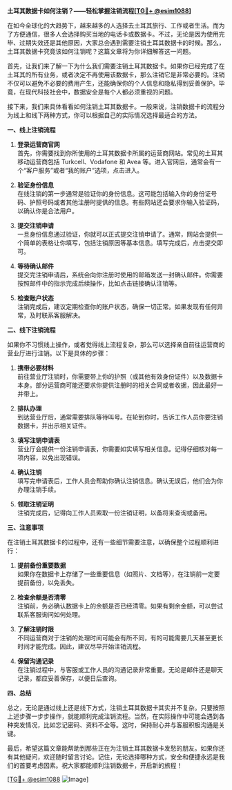 **土耳其数据卡如何注销？——轻松掌握注销流程[[TG💪+ @esim1088](https://t.me/s/esim1088)]**

在如今全球化的大趋势下，越来越多的人选择去土耳其旅行、工作或者生活。而为了方便通信，很多人会选择购买当地的电话卡或数据卡。不过，无论是因为使用完毕、过期失效还是其他原因，大家总会遇到需要注销土耳其数据卡的时候。那么，土耳其数据卡究竟该如何注销呢？这篇文章将为你详细解答这一问题。

首先，让我们来了解一下为什么我们需要注销土耳其数据卡。如果你已经完成了在土耳其的所有业务，或者决定不再使用该数据卡，那么注销它是非常必要的。注销不仅可以避免不必要的费用产生，还能确保你的个人信息和隐私得到妥善保护。毕竟，在现代科技社会中，数据安全是每个人都必须重视的问题。

接下来，我们来具体看看如何注销土耳其数据卡。一般来说，注销数据卡的流程分为线上和线下两种方式，你可以根据自己的实际情况选择最适合的方法。

**一、线上注销流程**

1. **登录运营商官网**  
   首先，你需要找到你所使用的土耳其数据卡所属的运营商网站。常见的土耳其移动运营商包括 Turkcell、Vodafone 和 Avea 等。进入官网后，通常会有一个“客户服务”或者“我的账户”选项，点击进入。

2. **验证身份信息**  
   在线注销的第一步通常是验证你的身份信息。这可能包括输入你的身份证号码、护照号码或者其他注册时提供的信息。有些网站还会要求你输入验证码，以确认你是合法用户。

3. **提交注销申请**  
   一旦身份信息通过验证，你就可以正式提交注销申请了。通常，网站会提供一个简单的表格让你填写，包括注销原因等基本信息。填写完成后，点击提交即可。

4. **等待确认邮件**  
   提交完注销申请后，系统会向你注册时使用的邮箱发送一封确认邮件。你需要按照邮件中的指示完成后续操作，比如点击链接确认注销等。

5. **检查账户状态**  
   注销完成后，建议定期检查你的账户状态，确保一切正常。如果发现有任何异常，及时联系客服解决。

**二、线下注销流程**

如果你不习惯线上操作，或者觉得线上流程复杂，那么可以选择亲自前往运营商的营业厅进行注销。以下是具体的步骤：

1. **携带必要材料**  
   前往营业厅注销时，你需要带上你的护照（或其他有效身份证件）以及数据卡本身。部分运营商可能还要求你提供注册时的相关合同或者收据，因此最好一并带上。

2. **排队办理**  
   到达营业厅后，通常需要排队等待叫号。在轮到你时，告诉工作人员你要注销数据卡，并出示相关证件。

3. **填写注销申请表**  
   营业厅会提供一份注销申请表，你需要如实填写相关信息。记得仔细核对每一项内容，以免出现错误。

4. **确认注销**  
   填写完申请表后，工作人员会帮助你确认注销信息。确认无误后，他们会为你办理注销手续。

5. **领取注销证明**  
   注销完成后，记得向工作人员索取一份注销证明，以备将来查询或备用。

**三、注意事项**

在注销土耳其数据卡的过程中，还有一些细节需要注意，以确保整个过程顺利进行：

1. **提前备份重要数据**  
   如果你在数据卡上存储了一些重要信息（如照片、文档等），在注销前一定要提前备份，以免丢失。

2. **检查余额是否清零**  
   注销前，务必确认数据卡上的余额是否已经清零。如果有剩余金额，可以尝试联系客服询问如何处理。

3. **了解注销时限**  
   不同运营商对于注销的处理时间可能会有所不同，有的可能需要几天甚至更长时间才能完成。因此，建议尽早开始注销流程。

4. **保留沟通记录**  
   在注销过程中，与客服或工作人员的沟通记录非常重要。无论是邮件还是聊天记录，都应妥善保存，以便日后查询。

**四、总结**

总之，无论是通过线上还是线下方式，注销土耳其数据卡其实并不复杂。只要按照上述步骤一步步操作，就能顺利完成注销流程。当然，在实际操作中可能会遇到各种突发情况，比如忘记密码、资料不全等。这时，保持耐心并与客服积极沟通是关键。

最后，希望这篇文章能帮助到那些正在为注销土耳其数据卡发愁的朋友。如果你还有其他疑问，欢迎随时留言讨论。记住，无论选择哪种方式，安全和便捷永远是我们的首要考虑因素。祝大家都能顺利注销数据卡，开启新的旅程！

[[TG💪+ @esim1088](https://t.me/s/esim1088) ![Image](https://i.postimg.cc/4NQfJmqS/Snipaste-2025-05-13-00-14-12.png)]